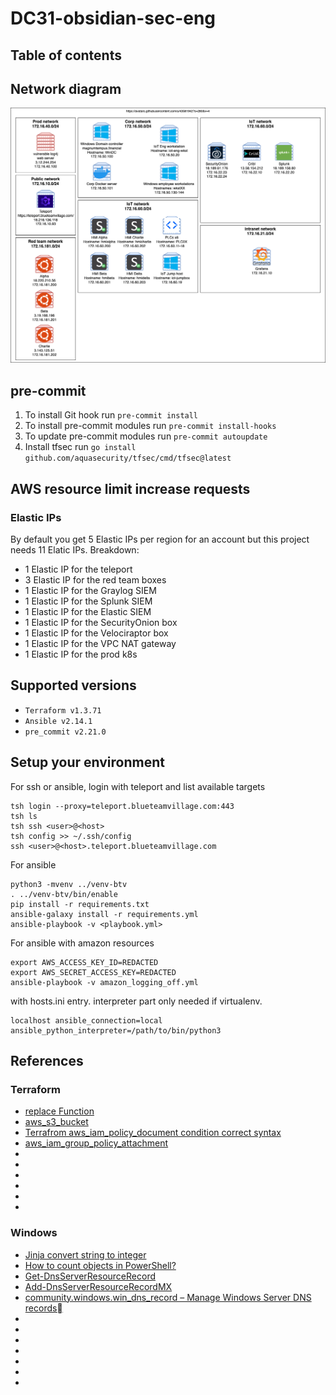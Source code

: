 # DC31-obsidian-sec-eng

## Table of contents
<TODO>

## Network diagram
![network_diagram](.img/network_diagram.png)

## pre-commit
1. To install Git hook run `pre-commit install`
1. To install pre-commit modules run `pre-commit install-hooks`
1. To update pre-commit modules run `pre-commit autoupdate`
1. Install tfsec run `go install github.com/aquasecurity/tfsec/cmd/tfsec@latest`

## AWS resource limit increase requests
### Elastic IPs
By default you get 5 Elastic IPs per region for an account but this project needs 11 Elatic IPs. Breakdown:

* 1 Elastic IP for the teleport
* 3 Elastic IP for the red team boxes
* 1 Elastic IP for the Graylog SIEM
* 1 Elastic IP for the Splunk SIEM
* 1 Elastic IP for the Elastic SIEM
* 1 Elastic IP for the SecurityOnion box
* 1 Elastic IP for the Velociraptor box
* 1 Elastic IP for the VPC NAT gateway
* 1 Elastic IP for the prod k8s

## Supported versions
* `Terraform v1.3.71`
* `Ansible v2.14.1`
* `pre_commit v2.21.0`

## Setup your environment

For ssh or ansible, login with teleport and list available targets
```
tsh login --proxy=teleport.blueteamvillage.com:443
tsh ls
tsh ssh <user>@<host>
tsh config >> ~/.ssh/config
ssh <user>@<host>.teleport.blueteamvillage.com
```

For ansible
```
python3 -mvenv ../venv-btv
. ../venv-btv/bin/enable
pip install -r requirements.txt
ansible-galaxy install -r requirements.yml
ansible-playbook -v <playbook.yml>
```
For ansible with amazon resources
```
export AWS_ACCESS_KEY_ID=REDACTED
export AWS_SECRET_ACCESS_KEY=REDACTED
ansible-playbook -v amazon_logging_off.yml
```
with hosts.ini entry. interpreter part only needed if virtualenv.
```
localhost ansible_connection=local ansible_python_interpreter=/path/to/bin/python3
```

## References
### Terraform
* [replace Function](https://www.terraform.io/docs/language/functions/replace.html)
* [aws_s3_bucket](https://registry.terraform.io/providers/hashicorp/aws/latest/docs/resources/s3_bucket)
* [Terrafrom aws_iam_policy_document condition correct syntax](https://stackoverflow.com/questions/62831874/terrafrom-aws-iam-policy-document-condition-correct-syntax)
* [aws_iam_group_policy_attachment](https://registry.terraform.io/providers/hashicorp/aws/latest/docs/resources/iam_group_policy_attachment)
* []()
* []()
* []()
* []()
* []()
* []()

### Windows
* [Jinja convert string to integer](https://stackoverflow.com/questions/39938323/jinja-convert-string-to-integer)
* [How to count objects in PowerShell?](https://stackoverflow.com/questions/11526285/how-to-count-objects-in-powershell)
* [Get-DnsServerResourceRecord](https://docs.microsoft.com/en-us/powershell/module/dnsserver/get-dnsserverresourcerecord?view=windowsserver2022-ps)
* [Add-DnsServerResourceRecordMX](https://docs.microsoft.com/en-us/powershell/module/dnsserver/add-dnsserverresourcerecordmx?view=windowsserver2022-ps)
* [community.windows.win_dns_record – Manage Windows Server DNS records](https://docs.ansible.com/ansible/latest/collections/community/windows/win_dns_record_module.html)
* []()
* []()
* []()
* []()
* []()
* []()
* []()
